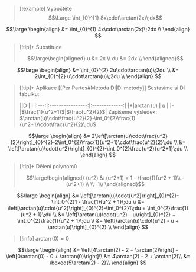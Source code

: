 > [!example] Vypočtěte
> $$\Large \int_{0}^{1} 8x\cdot\arctan(2x)\;dx$$

$$\large
\begin{align}
	&= \int_{0}^{1} 4x\cdot\arctan(2x)\;2dx \\
\end{align}
$$

> [!tip]+ Substituce
>
>$$\large\begin{aligned}
u &= 2x \\
du &= 2dx \\
>\end{aligned}$$

$$\large
\begin{align}
	&= \int_{0}^{2} 2u\cdot\arctan(u)\;2du \\
	&= 2\int_{0}^{2} u\cdot\arctan(u)\;2du \\
\end{align}
$$

> [!tip]+ Aplikace [[Per Partes#Metoda DI|DI metody]]
> Sestavíme si DI tabulku:
>
>||D | I 
|:---:|:----------------:|:-------------:|
|+|$\arctan(u)$ | $u$ |
|-|$\frac{1}{u^2+1}$|$\frac{u^2}{2}$|
>Zapíšeme výsledek: $\arctan(u)\cdot\frac{u^2}{2}-\int_0^{2}\frac{1}{u^2+1}\cdot\frac{u^2}{2}\;du$

$$\large
\begin{align}
	&= 2\left[\arctan(u)\cdot\frac{u^2}{2}\right]_{0}^{2}-2\int_0^{2}\frac{1}{u^2+1}\cdot\frac{u^2}{2}\;du \\
	&= \left[\arctan(u)\cdot{u^2}\right]_{0}^{2}-\int_0^{2}\frac{u^2}{u^2+1}\;du \\
\end{align}
$$

> [!tip]+ Dělení polynomů
>
>$$\large\begin{aligned}
>(u^2) &: (u^2+1) = 1 - \frac{1}{u^2 + 1}\\
>-(u^2+1) \\
>\\
>-1\\
>\end{aligned}$$

$$\large
\begin{align}
	&= \left[\arctan(u)\cdot{u^2}\right]_{0}^{2}-\int_0^{2}1 - \frac{1}{u^2 + 1}\;du \\
	&= \left[\arctan(u)\cdot{u^2}\right]_{0}^{2}-\int_0^{2}1\;du + \int_0^{2}\frac{1}{u^2 + 1}\;du \\
	&= \left[\arctan(u)\cdot{u^2} - u\right]_{0}^{2} + \int_0^{2}\frac{1}{u^2 + 1}\;du \\
	&= \left[\arctan(u)\cdot{u^2} - u + \arctan(u)\right]_{0}^{2} \\
\end{align}
$$

>[!info]
>$\arctan(0) = 0$

$$\large
\begin{align}
	&= \left[4\arctan(2) - 2 + \arctan(2)\right] - \left[0\arctan(0) - 0 + \arctan(0)\right]\\
	&= 4\arctan(2) - 2 + \arctan(2)\\
	&= \boxed{5\arctan(2) - 2}\\
\end{align}
$$

